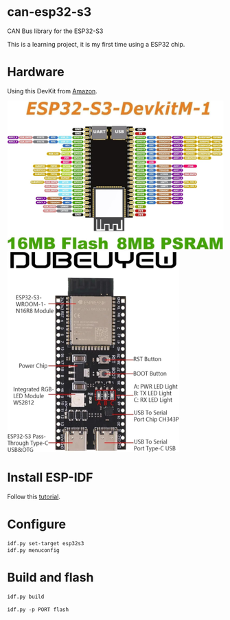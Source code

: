 # can-esp32-s3

CAN Bus library for the ESP32-S3

This is a learning project, it is my first time using a ESP32 chip.

# Hardware

Using this DevKit from [Amazon](https://amzn.eu/d/3hGfP8k).

<img src="docs/esp32_s3_pinout.jpg" alt="ESP32-S3 DevKit Pinout" width="700"/>

<img src="docs/esp32_s3_components.jpg" alt="ESP32-S3 DevKit Components on PCB" width="400"/>

# Install ESP-IDF

Follow this [tutorial](https://docs.espressif.com/projects/esp-idf/en/stable/esp32s3/get-started/linux-macos-setup.html#get-started-prerequisites).

# Configure

```
idf.py set-target esp32s3
idf.py menuconfig
```

# Build and flash

```
idf.py build
```

```
idf.py -p PORT flash
```
